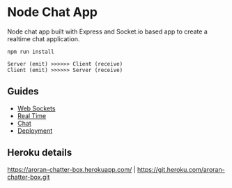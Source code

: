 # Node Chat App

Node chat app built with Express and Socket.io based app to create a realtime chat application.

`npm run install`

```
Server (emit) >>>>>> Client (receive)
Client (emit) >>>>>> Server (receive)
```

## Guides
- [Web Sockets](./guides/WebSockets.md)
- [Real Time](./guides/Realtime.md)
- [Chat](./guides/Chat.md)
- [Deployment](./guides/Deployment.md)

## Heroku details
https://aroran-chatter-box.herokuapp.com/ | https://git.heroku.com/aroran-chatter-box.git
